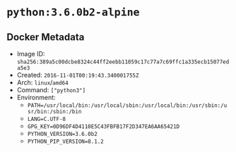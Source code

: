 # `python:3.6.0b2-alpine`

## Docker Metadata

- Image ID: `sha256:389a5c00dcbe8324c44ff2eebb11059c17c77a7c69ffc1a335ecb15077eda5e3`
- Created: `2016-11-01T00:19:43.340001755Z`
- Arch: `linux`/`amd64`
- Command: `["python3"]`
- Environment:
  - `PATH=/usr/local/bin:/usr/local/sbin:/usr/local/bin:/usr/sbin:/usr/bin:/sbin:/bin`
  - `LANG=C.UTF-8`
  - `GPG_KEY=0D96DF4D4110E5C43FBFB17F2D347EA6AA65421D`
  - `PYTHON_VERSION=3.6.0b2`
  - `PYTHON_PIP_VERSION=8.1.2`
